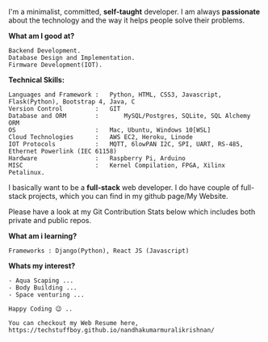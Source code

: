 

<!--
**TechStuffBoy/TechStuffBoy** is a ✨ _special_ ✨ repository because its `README.md` (this file) appears on your GitHub profile.

Here are some ideas to get you started:

- 🔭 I’m currently working on ...
- 🌱 I’m currently learning ...
- 👯 I’m looking to collaborate on ...
- 🤔 I’m looking for help with ...
- 💬 Ask me about ...
- 📫 How to reach me: ...
- 😄 Pronouns: ...
- ⚡ Fun fact: ...
-->

I'm a minimalist, committed, **self-taught** developer. I am always **passionate** about the technology and the way it helps people solve their problems.

**What am I good at?**
```
Backend Development.
Database Design and Implementation.
Firmware Development(IOT).
```
**Technical Skills:**
```
Languages and Framework : 	Python, HTML, CSS3, Javascript, Flask(Python), Bootstrap 4, Java, C
Version Control         : 	GIT
Database and ORM        :       MySQL/Postgres, SQLite, SQL Alchemy ORM
OS                      : 	Mac, Ubuntu, Windows 10[WSL]
Cloud Technologies      : 	AWS EC2, Heroku, Linode
IOT Protocols           : 	MQTT, 6lowPAN I2C, SPI, UART, RS-485, Ethernet Powerlink (IEC 61158)
Hardware                : 	Raspberry Pi, Arduino
MISC                    : 	Kernel Compilation, FPGA, Xilinx Petalinux.
```
I basically want to be a **full-stack** web developer. I do have couple of full-stack projects, which you can find in my github page/My Website.

Please have a look at my Git Contribution Stats below which includes both private and public repos.


<!--
**Git Stats of my Private Repos**
![alt text](https://github.com/TechStuffBoy/TechStuffBoy/blob/master/Nandha-TillAug.png)
-->


**What am i learning?**
```
Frameworks : Django(Python), React JS (Javascript)
```
**Whats my interest?**
```
- Aqua Scaping ...
- Body Building ...
- Space venturing ...
```
```
Happy Coding 😉 ..
```


```
You can checkout my Web Resume here,
https://techstuffboy.github.io/nandhakumarmuralikrishnan/
```


